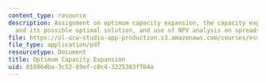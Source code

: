 ```yaml
---
content_type: resource
description: Assignment on optimum capacity expansion, the capacity expansion problem
  and its possible optimal solution, and use of NPV analysis on spreadsheets.
file: https://ol-ocw-studio-app-production.s3.amazonaws.com/courses/esd-71-engineering-systems-analysis-for-design-fall-2008/818964ba3c5289efc0c43225383ff84a_opt_capacity.pdf
file_type: application/pdf
resourcetype: Document
title: Optimum Capacity Expansion
uid: 818964ba-3c52-89ef-c0c4-3225383ff84a
---
```

